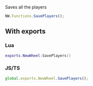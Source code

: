 Saves all the players

```ts
NW.Functions.SavePlayers();
```

## With exports

### Lua

```lua
exports.NewWheel:SavePlayers()
```

### JS/TS

```ts
global.exports.NewWheel.SavePlayers();
```
